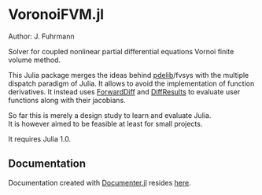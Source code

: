 VoronoiFVM.jl
===============

Author: J. Fuhrmann


Solver for coupled nonlinear partial differential equations Vornoi finite volume method.


This Julia package merges the ideas behind [pdelib](http://www.wias-berlin.de/software/pdelib/?lang=0)/fvsys with the multiple dispatch paradigm of Julia. It allows to avoid the implementation of function derivatives.  It instead uses [ForwardDiff](https://github.com/JuliaDiff/ForwardDiff.jl) and [DiffResults](https://github.com/JuliaDiff/DiffResults.jl) to evaluate user functions along with their jacobians.

So far this is merely a design study to learn and evaluate Julia.  
It is however aimed to be feasible at least for small projects.

It requires Julia 1.0.

## Documentation

Documentation created with [Documenter.jl](https://juliadocs.github.io/Documenter.jl/stable/index.html)
resides [here](https://www.wias-berlin.de/people/fuhrmann/VoronoiFVM.jl).

